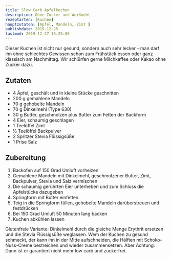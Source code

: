 ```yaml
---
title: Slow Carb Apfelkuchen
description: Ohne Zucker und Weißmehl
rezeptarten: [Kuchen]
hauptzutaten: [Apfel, Mandeln, Zimt ]
publishdate: 2019-12-25
lastmod: 2019-12-27 18:25:00
---
```


Dieser Kuchen ist nicht nur gesund, sondern auch sehr lecker - man darf ihn ohne schlechtes Gewissen schon zum Frühstück essen oder ganz klassisch am  Nachmittag. Wir schlürfen gerne Milchkaffee oder Kakao ohne Zucker dazu.

## Zutaten

- 4 Äpfel, geschält und in kleine Stücke geschnitten
- 200 g gemahlene Mandeln
- 70 g gehobelte Mandeln
- 70 g Dinkelmehl (Type 630)
- 30 g Butter, geschmolzen plus Butter zum Fetten der Backform
- 4 Eier, schaumig geschlagen
- 1 Teelöffel Zimt
- ½ Teelöffel Backpulver
- 2 Spritzer Stevia Flüssigsüße
- 1 Prise Salz


## Zubereitung

1. Backofen auf 150 Grad Umluft vorheizen
2. Gemahlene Mandeln mit Dinkelmehl, geschmolzener Butter, Zimt, Backpulver, Stevia und Salz vermischen
3. Die schaumig gerührten Eier unterheben und zum Schluss die Apfelstücke dazugeben
4. Springform mit Butter einfetten
5. Teig in die Springform füllen, gehobelte Mandeln darüberstreuen und festdrücken
6. Bei 150 Grad Umluft 50 Minuten lang backen
7. Kuchen abkühlen lassen

Glutenfreie Variante: Dinkelmehl durch die gleiche Menge Erythrit ersetzen und die Stevia Flüssigsüße weglassen. Wem der Kuchen zu gesund schmeckt, der kann ihn in der Mitte aufschneiden, die Hälften mit Schoko-Nuss-Creme bestreichen und wieder zusammensetzen. Aber Achtung: Dann ist er garantiert nicht mehr low carb und zuckerfrei.
